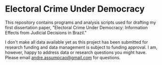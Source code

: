 # Electoral Crime Under Democracy

This repository contains programs and analysis scripts used for drafting my first dissertation paper, "Electoral Crime Under Democracy: Information Effects from Judicial Decisions in Brazil."

I don't make all data available yet as this project has been submitted for research funding and data management is subject to funding approval. I am, however, happy to address data or research questions you might have. Please email andre.assumpcao@gmail.com for questions.
